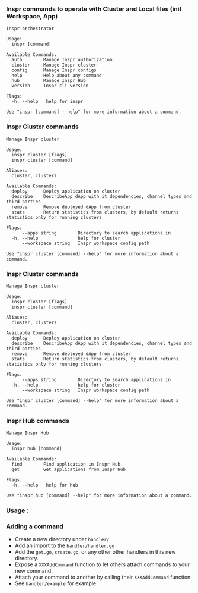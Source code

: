### Inspr commands to operate with Cluster and Local files (init Workspace, App)
```
Inspr orchestrator

Usage:
  inspr [command]

Available Commands:
  auth        Manage Inspr authorization
  cluster     Manage Inspr cluster
  config      Manage Inspr configs
  help        Help about any command
  hub         Manage Inspr Hub
  version     Inspr cli version

Flags:
  -h, --help   help for inspr

Use "inspr [command] --help" for more information about a command.

```
### Inspr Cluster commands
```
Manage Inspr cluster

Usage:
  inspr cluster [flags]
  inspr cluster [command]

Aliases:
  cluster, clusters

Available Commands:
  deploy      Deploy application on cluster
  describe    DescribeApp dApp with it dependencies, channel types and third parties
  remove      Remove deployed dApp from cluster
  stats       Return statistics from clusters, by default returns statistics only for running clusters

Flags:
      --apps string        Directory to search applications in
  -h, --help               help for cluster
      --workspace string   Inspr workspace config path

Use "inspr cluster [command] --help" for more information about a command.

```

### Inspr Cluster commands
```
Manage Inspr cluster

Usage:
  inspr cluster [flags]
  inspr cluster [command]

Aliases:
  cluster, clusters

Available Commands:
  deploy      Deploy application on cluster
  describe    DescribeApp dApp with it dependencies, channel types and third parties
  remove      Remove deployed dApp from cluster
  stats       Return statistics from clusters, by default returns statistics only for running clusters

Flags:
      --apps string        Directory to search applications in
  -h, --help               help for cluster
      --workspace string   Inspr workspace config path

Use "inspr cluster [command] --help" for more information about a command.

```

### Inspr Hub commands
```
Manage Inspr Hub

Usage:
  inspr hub [command]

Available Commands:
  find        Find application in Inspr Hub
  get         Get applications from Inspr Hub

Flags:
  -h, --help   help for hub

Use "inspr hub [command] --help" for more information about a command.

```

### Usage :

### Adding a command

* Create a new directory under `handler/`
* Add an import to the `handler/handler.go`
* Add the `get.go`, `create.go`, or any other other handlers in this new
  directory.
* Expose a `XXXAddCommand` function to let others attach commands to your new
  command.
* Attach your command to another by calling their `XXXAddCommand` function.
* See `handler/example` for example.
